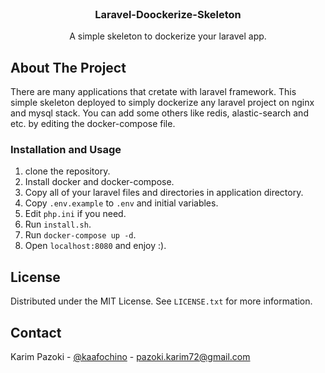 <div id="top"></div>



<!-- PROJECT LOGO -->
<br />
<div align="center">
  <h3 align="center">Laravel-Doockerize-Skeleton</h3>

  <p align="center">
    A simple skeleton to dockerize your laravel app.
  </p>
</div>

<!-- ABOUT THE PROJECT -->
## About The Project

There are many applications that cretate with laravel framework.
This simple skeleton deployed to simply dockerize any laravel project on nginx and mysql stack. You can add some others like redis, alastic-search and etc. by editing the docker-compose file.

<!-- GETTING STARTED -->
### Installation and Usage

1. clone the repository.
2. Install docker and docker-compose.
3. Copy all of your laravel files and directories in application directory.
4. Copy `.env.example` to `.env` and initial variables.
5. Edit `php.ini` if you need.
6. Run `install.sh`.
7. Run `docker-compose up -d`.
8. Open `localhost:8080` and enjoy :).

<!-- LICENSE -->
## License

Distributed under the MIT License. See `LICENSE.txt` for more information.

<!-- CONTACT -->
## Contact

Karim Pazoki - [@kaafochino](https://twitter.com/kaafochino) - pazoki.karim72@gmail.com
